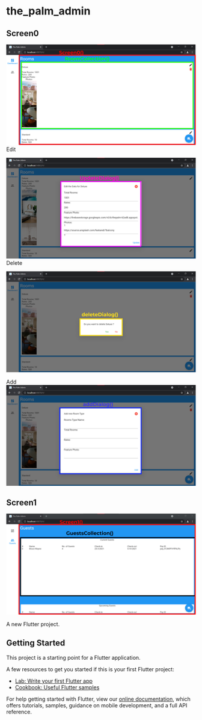 # the_palm_admin
## Screen0
![alt](./readme_screenshots/Group38.png)
Edit

![alt](./readme_screenshots/Group31.png)
Delete

![alt](./readme_screenshots/Group39.png)

Add
![alt](./readme_screenshots/Group36.png)

## Screen1

![alt](./readme_screenshots/Group35.png)





A new Flutter project.

## Getting Started

This project is a starting point for a Flutter application.

A few resources to get you started if this is your first Flutter project:

- [Lab: Write your first Flutter app](https://flutter.dev/docs/get-started/codelab)
- [Cookbook: Useful Flutter samples](https://flutter.dev/docs/cookbook)

For help getting started with Flutter, view our
[online documentation](https://flutter.dev/docs), which offers tutorials,
samples, guidance on mobile development, and a full API reference.
